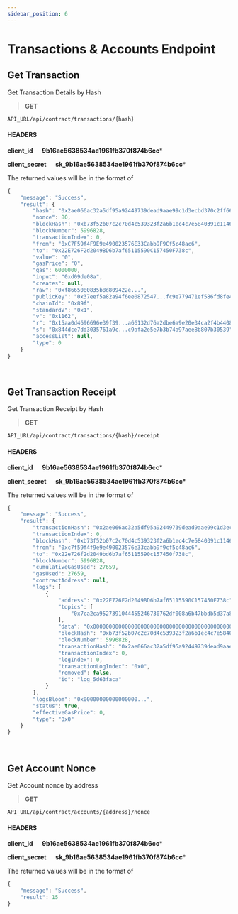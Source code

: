 ```yaml
---
sidebar_position: 6
---
```

# Transactions & Accounts Endpoint

## Get Transaction

Get Transaction Details by Hash

>**GET** 

```
API_URL/api/contract/transactions/{hash}
```
#### HEADERS

**client_id &emsp; 9b16ae5638534ae1961fb370f874b6cc***

**client_secret &emsp; sk_9b16ae5638534ae1961fb370f874b6cc***

The returned values will be in the format of

```js title="Sample Result"
{
    "message": "Success",
    "result": {
        "hash": "0x2ae066ac32a5df95a92449739dead9aae99c1d3ecbd370c2ff66d000703cb0cc",
        "nonce": 80,
        "blockHash": "0xb73f52b07c2c70d4c539323f2a6b1ec4c7e5840391c1146f3c29fcf41823ba2f",
        "blockNumber": 5996828,
        "transactionIndex": 0,
        "from": "0xC7F59f4F9E9e490023576E33Cabb9F9Cf5c48ac6",
        "to": "0x22E726F2d2049BD6b7af65115590C157450F738c",
        "value": "0",
        "gasPrice": "0",
        "gas": 6000000,
        "input": "0xd09de08a",
        "creates": null,
        "raw": "0xf8665080835b8d809422e...",
        "publicKey": "0x37eef5a82a94f6ee0872547...fc9e779471ef586fd8fe40",
        "chainId": "0x89f",
        "standardV": "0x1",
        "v": "0x1162",
        "r": "0x15aa0d4696696e39f39...a66132d76a2dbe6a9e20e34ca2f4b4408",
        "s": "0x844dce7dd3035761a9c...c9afa2e5e7b3b74a97aee8b807b30539",
        "accessList": null,
        "type": 0
    }
}
```

<br/>

## Get Transaction Receipt

Get Transaction Receipt by Hash

>**GET** 

```
API_URL/api/contract/transactions/{hash}/receipt
```
#### HEADERS

**client_id &emsp; 9b16ae5638534ae1961fb370f874b6cc***

**client_secret &emsp; sk_9b16ae5638534ae1961fb370f874b6cc***

The returned values will be in the format of

```js title="Sample Result"
{
    "message": "Success",
    "result": {
        "transactionHash": "0x2ae066ac32a5df95a92449739dead9aae99c1d3ecbd370c2ff66d000703cb0cc",
        "transactionIndex": 0,
        "blockHash": "0xb73f52b07c2c70d4c539323f2a6b1ec4c7e5840391c1146f3c29fcf41823ba2f",
        "from": "0xc7f59f4f9e9e490023576e33cabb9f9cf5c48ac6",
        "to": "0x22e726f2d2049bd6b7af65115590c157450f738c",
        "blockNumber": 5996828,
        "cumulativeGasUsed": 27659,
        "gasUsed": 27659,
        "contractAddress": null,
        "logs": [
            {
                "address": "0x22E726F2d2049BD6b7af65115590C157450F738c",
                "topics": [
                    "0x7ca2ca9527391044455246730762df008a6b47bbdb5d37a890ef78394535c040"
                ],
                "data": "0x0000000000000000000000000000000000000000000000000000000000000018",
                "blockHash": "0xb73f52b07c2c70d4c539323f2a6b1ec4c7e5840391c1146f3c29fcf41823ba2f",
                "blockNumber": 5996828,
                "transactionHash": "0x2ae066ac32a5df95a92449739dead9aae99c1d3ecbd370c2ff66d000703cb0cc",
                "transactionIndex": 0,
                "logIndex": 0,
                "transactionLogIndex": "0x0",
                "removed": false,
                "id": "log_5d63faca"
            }
        ],
        "logsBloom": "0x00000000000000000...",
        "status": true,
        "effectiveGasPrice": 0,
        "type": "0x0"
    }
}
```

<br/>

## Get Account Nonce

Get Account nonce by address

>**GET** 

```
API_URL/api/contract/accounts/{address}/nonce
```
#### HEADERS

**client_id &emsp; 9b16ae5638534ae1961fb370f874b6cc***

**client_secret &emsp; sk_9b16ae5638534ae1961fb370f874b6cc***

The returned values will be in the format of

```js title="Sample Result"
{
    "message": "Success",
    "result": 15
}
```

<br/>